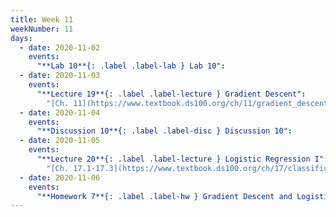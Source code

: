 ```yaml
---
title: Week 11
weekNumber: 11
days:
  - date: 2020-11-02
    events:
      "**Lab 10**{: .label .label-lab } Lab 10":
  - date: 2020-11-03
    events:
      "**Lecture 19**{: .label .label-lecture } Gradient Descent":
        "[Ch. 11](https://www.textbook.ds100.org/ch/11/gradient_descent.html)"
  - date: 2020-11-04
    events:
      "**Discussion 10**{: .label .label-disc } Discussion 10":
  - date: 2020-11-05
    events:
      "**Lecture 20**{: .label .label-lecture } Logistic Regression I":
        "[Ch. 17.1-17.3](https://www.textbook.ds100.org/ch/17/classification_prob.html)"
  - date: 2020-11-06
    events:
      "**Homework 7**{: .label .label-hw } Gradient Descent and Logistic Regression":
---
```

